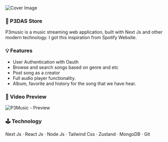 ![Cover Image](https://github.com/petersahanaya/music-app/assets/114085979/d135012e-8cc2-4c13-8954-44a1d7646cce)

### 👕 P3DAS Store 
P3music is a music streaming web application, built with Next Js and other modern technology. I got this inspiration from Spotify Website.

### 💡 Features
* User Authentication with Oauth 
* Browse and search songs based on genre and etc
* Post song as a creator
* Full audio player functionality.
* Album, favorite and history for the song that we have hear.

### 🎥 Video Preview 
![P3Music - Preview](https://github.com/petersahanaya/music-app/assets/114085979/ab461cc4-3097-4bd9-bf4c-b8f71bacdd48)

### 🕹️ Technology 
Next Js · React Js · Node Js · Tailwind Css · Zustand · MongoDB · Git
